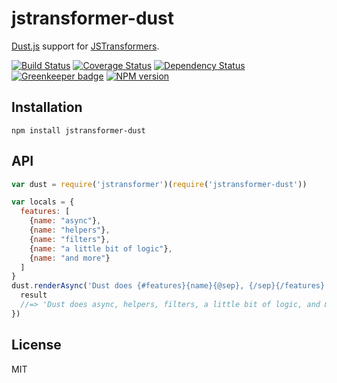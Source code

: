 # jstransformer-dust

[Dust.js](http://github.com/linkedin/dustjs) support for [JSTransformers](http://github.com/jstransformers).

[![Build Status](https://img.shields.io/travis/jstransformers/jstransformer-dust/master.svg)](https://travis-ci.org/jstransformers/jstransformer-dust)
[![Coverage Status](https://img.shields.io/codecov/c/github/jstransformers/jstransformer-dust/master.svg)](https://codecov.io/gh/jstransformers/jstransformer-dust)
[![Dependency Status](https://img.shields.io/david/jstransformers/jstransformer-dust/master.svg)](http://david-dm.org/jstransformers/jstransformer-dust)
[![Greenkeeper badge](https://badges.greenkeeper.io/jstransformers/jstransformer-dust.svg)](https://greenkeeper.io/)
[![NPM version](https://img.shields.io/npm/v/jstransformer-dust.svg)](https://www.npmjs.org/package/jstransformer-dust)

## Installation

    npm install jstransformer-dust

## API

```js
var dust = require('jstransformer')(require('jstransformer-dust'))

var locals = {
  features: [
    {name: "async"},
    {name: "helpers"},
    {name: "filters"},
    {name: "a little bit of logic"},
    {name: "and more"}
  ]
}
dust.renderAsync('Dust does {#features}{name}{@sep}, {/sep}{/features}!', locals).then(function (result) {
  result
  //=> 'Dust does async, helpers, filters, a little bit of logic, and more!'
})
```

## License

MIT

